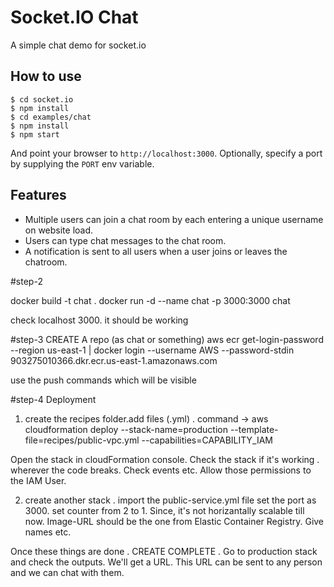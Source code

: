 # Socket.IO Chat

A simple chat demo for socket.io

## How to use

```
$ cd socket.io
$ npm install
$ cd examples/chat
$ npm install
$ npm start
```

And point your browser to `http://localhost:3000`. Optionally, specify
a port by supplying the `PORT` env variable.

## Features

- Multiple users can join a chat room by each entering a unique username
  on website load.
- Users can type chat messages to the chat room.
- A notification is sent to all users when a user joins or leaves
  the chatroom.

#step-2

docker build -t chat .
docker run -d --name chat -p 3000:3000 chat

check localhost 3000. it should be working

#step-3
CREATE A repo (as chat or something)
aws ecr get-login-password
--region us-east-1
| docker login --username AWS --password-stdin 903275010366.dkr.ecr.us-east-1.amazonaws.com

use the push commands which will be visible

#step-4 Deployment

1. create the recipes folder.add files (.yml) .
   command -> aws cloudformation deploy --stack-name=production --template-file=recipes/public-vpc.yml --capabilities=CAPABILITY_IAM

Open the stack in cloudFormation console. Check the stack if it's working . wherever the code breaks. Check events etc. Allow those permissions to the IAM User.

2. create another stack . import the public-service.yml file
   set the port as 3000. set counter from 2 to 1. Since, it's not horizantally scalable till now. Image-URL should be the one from Elastic Container Registry. Give names etc.

Once these things are done . CREATE COMPLETE . Go to production stack and check the outputs. We'll get a URL.
This URL can be sent to any person and we can chat with them.
